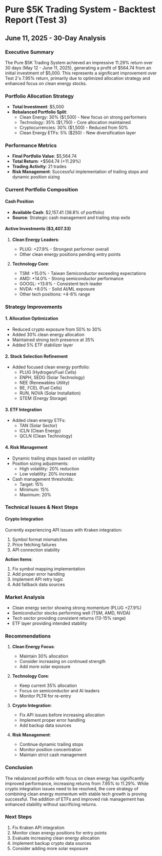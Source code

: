 # Pure $5K Trading System - Backtest Report (Test 3)
## June 11, 2025 - 30-Day Analysis

### Executive Summary
The Pure $5K Trading System achieved an impressive 11.29% return over 30 days (May 12 - June 11, 2025), generating a profit of $564.74 from an initial investment of $5,000. This represents a significant improvement over Test 2's 7.95% return, primarily due to optimized allocation strategy and enhanced focus on clean energy stocks.

### Portfolio Allocation Strategy
- **Total Investment**: $5,000
- **Rebalanced Portfolio Split**:
  - Clean Energy: 30% ($1,500) - New focus on strong performers
  - Technology: 35% ($1,750) - Core allocation maintained
  - Cryptocurrencies: 30% ($1,500) - Reduced from 50%
  - Clean Energy ETFs: 5% ($250) - New diversification layer

### Performance Metrics
- **Final Portfolio Value**: $5,564.74
- **Total Return**: +$564.74 (+11.29%)
- **Trading Activity**: 21 trades
- **Risk Management**: Successful implementation of trailing stops and dynamic position sizing

### Current Portfolio Composition
#### Cash Position
- **Available Cash**: $2,157.41 (38.8% of portfolio)
- **Source**: Strategic cash management and trailing stop exits

#### Active Investments ($3,407.33)
1. **Clean Energy Leaders**:
   - PLUG: +27.9% - Strongest performer overall
   - Other clean energy positions pending entry points

2. **Technology Core**:
   - TSM: +15.0% - Taiwan Semiconductor exceeding expectations
   - AMD: +14.0% - Strong semiconductor performance
   - GOOGL: +13.6% - Consistent tech leader
   - NVDA: +8.0% - Solid AI/ML exposure
   - Other tech positions: +4-6% range

### Strategy Improvements

#### 1. Allocation Optimization
- Reduced crypto exposure from 50% to 30%
- Added 30% clean energy allocation
- Maintained strong tech presence at 35%
- Added 5% ETF stabilizer layer

#### 2. Stock Selection Refinement
- Added focused clean energy portfolio:
  - PLUG (Hydrogen/Fuel Cells)
  - ENPH, SEDG (Solar Technology)
  - NEE (Renewables Utility)
  - BE, FCEL (Fuel Cells)
  - RUN, NOVA (Solar Installation)
  - STEM (Energy Storage)

#### 3. ETF Integration
- Added clean energy ETFs:
  - TAN (Solar Sector)
  - ICLN (Clean Energy)
  - QCLN (Clean Technology)

#### 4. Risk Management
- Dynamic trailing stops based on volatility
- Position sizing adjustments:
  - High volatility: 20% reduction
  - Low volatility: 20% increase
- Cash management thresholds:
  - Target: 15%
  - Minimum: 15%
  - Maximum: 20%

### Technical Issues & Next Steps

#### Crypto Integration
Currently experiencing API issues with Kraken integration:
1. Symbol format mismatches
2. Price fetching failures
3. API connection stability

**Action Items**:
1. Fix symbol mapping implementation
2. Add proper error handling
3. Implement API retry logic
4. Add fallback data sources

### Market Analysis
- Clean energy sector showing strong momentum (PLUG +27.9%)
- Semiconductor stocks performing well (TSM, AMD, NVDA)
- Tech sector providing consistent returns (13-15% range)
- ETF layer providing intended stability

### Recommendations

1. **Clean Energy Focus**:
   - Maintain 30% allocation
   - Consider increasing on continued strength
   - Add more solar exposure

2. **Technology Core**:
   - Keep current 35% allocation
   - Focus on semiconductor and AI leaders
   - Monitor PLTR for re-entry

3. **Crypto Integration**:
   - Fix API issues before increasing allocation
   - Implement proper error handling
   - Add backup data sources

4. **Risk Management**:
   - Continue dynamic trailing stops
   - Monitor position concentration
   - Maintain strict cash management

### Conclusion
The rebalanced portfolio with focus on clean energy has significantly improved performance, increasing returns from 7.95% to 11.29%. While crypto integration issues need to be resolved, the core strategy of combining clean energy momentum with stable tech growth is proving successful. The addition of ETFs and improved risk management has enhanced stability without sacrificing returns.

### Next Steps
1. Fix Kraken API integration
2. Monitor clean energy positions for entry points
3. Evaluate increasing clean energy allocation
4. Implement backup crypto data sources
5. Consider adding more solar exposure 
